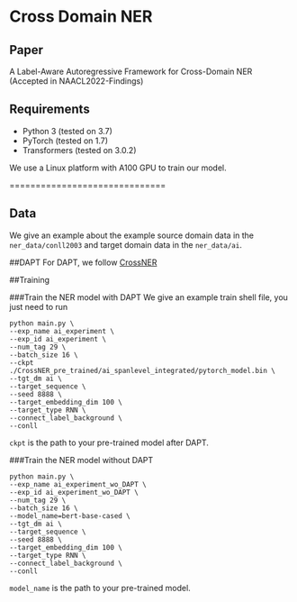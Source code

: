Cross Domain NER
==========

## Paper
A Label-Aware Autoregressive Framework for Cross-Domain NER (Accepted in NAACL2022-Findings)

## Requirements

- Python 3 (tested on 3.7)
- PyTorch (tested on 1.7)
- Transformers (tested on 3.0.2)

We use a Linux platform with A100 GPU to train our model.

==============================


## Data
We give an example about the example source domain data in the `ner_data/conll2003` and target domain data in the `ner_data/ai`.

##DAPT
For DAPT, we follow [CrossNER](https://github.com/zliucr/CrossNER)

##Training 

###Train the NER model with DAPT
We give an example train shell file, you just need to run
```
python main.py \
--exp_name ai_experiment \
--exp_id ai_experiment \
--num_tag 29 \
--batch_size 16 \
--ckpt ./CrossNER_pre_trained/ai_spanlevel_integrated/pytorch_model.bin \
--tgt_dm ai \
--target_sequence \
--seed 8888 \
--target_embedding_dim 100 \
--target_type RNN \
--connect_label_background \
--conll
```
`ckpt` is the path to your pre-trained model after DAPT.

###Train the NER model without DAPT
```
python main.py \
--exp_name ai_experiment_wo_DAPT \
--exp_id ai_experiment_wo_DAPT \
--num_tag 29 \
--batch_size 16 \
--model_name=bert-base-cased \
--tgt_dm ai \
--target_sequence \
--seed 8888 \
--target_embedding_dim 100 \
--target_type RNN \
--connect_label_background \
--conll
```
`model_name` is the path to your pre-trained model.